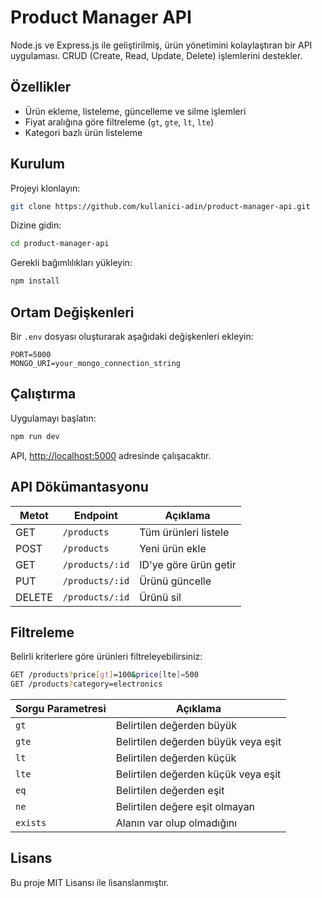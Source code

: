 # Product Manager API

Node.js ve Express.js ile geliştirilmiş, ürün yönetimini kolaylaştıran bir API uygulaması. CRUD (Create, Read, Update, Delete) işlemlerini destekler.  

## Özellikler  
- Ürün ekleme, listeleme, güncelleme ve silme işlemleri  
- Fiyat aralığına göre filtreleme (`gt`, `gte`, `lt`, `lte`)  
- Kategori bazlı ürün listeleme  

## Kurulum  
Projeyi klonlayın:  
```bash
git clone https://github.com/kullanici-adin/product-manager-api.git
```

Dizine gidin:  
```bash
cd product-manager-api
```

Gerekli bağımlılıkları yükleyin:  
```bash
npm install
```

## Ortam Değişkenleri  
Bir `.env` dosyası oluşturarak aşağıdaki değişkenleri ekleyin:  
```env
PORT=5000
MONGO_URI=your_mongo_connection_string
```

## Çalıştırma  
Uygulamayı başlatın:  
```bash
npm run dev
```

API, [http://localhost:5000](http://localhost:5000) adresinde çalışacaktır.  

## API Dökümantasyonu  

| Metot | Endpoint            | Açıklama                 |
|--------|---------------------|--------------------------|
| GET    | `/products`        | Tüm ürünleri listele     |
| POST   | `/products`        | Yeni ürün ekle           |
| GET    | `/products/:id`    | ID'ye göre ürün getir    |
| PUT    | `/products/:id`    | Ürünü güncelle           |
| DELETE | `/products/:id`    | Ürünü sil                |

## Filtreleme  
Belirli kriterlere göre ürünleri filtreleyebilirsiniz:  
```bash
GET /products?price[gt]=100&price[lte]=500
GET /products?category=electronics
```

| Sorgu Parametresi | Açıklama                    |
|-------------------|-----------------------------|
| `gt`             | Belirtilen değerden büyük   |
| `gte`            | Belirtilen değerden büyük veya eşit |
| `lt`             | Belirtilen değerden küçük   |
| `lte`            | Belirtilen değerden küçük veya eşit |
| `eq`            | Belirtilen değerden eşit |
| `ne`             | Belirtilen değere eşit olmayan   |
| `exists`            | Alanın var olup olmadığını |

## Lisans  
Bu proje MIT Lisansı ile lisanslanmıştır.
